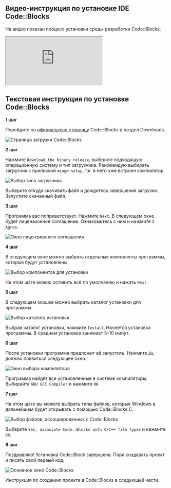 

## Видео-инструкция по установке IDE Code::Blocks

На видео показан процесс установки среды разработки Code::Blocks.

<div class="lessonVideo">
	<iframe src="https://www.youtube.com/embed/7UWR3U3WuPw?rel=0" allowfullscreen></iframe>
</div>

## Текстовая инструкция по установке Code::Blocks

**1 шаг**

Перейдите на [официальную страницу](https://www.codeblocks.org/downloads/) Code::Blocks в раздел Downloads.

![Страница загрузки Code::Blocks](./install1.png "Страница загрузки Code::Blocks на официальном сайте")

**2 шаг**

Нажмите `Download the binary release`, выберите подходящую операционную систему и тип загрузчика. Рекомендую выбирать загрузчик с припиской `mingw-setup`, т.к. в него уже встроен компилятор.

![Выбор типа загрузчика](./install2.png "Рис.2 Выбор типа загрузчика")

Выберите откуда скачивать файл и дождитесь завершения загрузки. Запустите скачанный файл.

**3 шаг**

Программа вас поприветствует. Нажмите `Next`. В следующем окне будет лицензионное соглашение. Ознакомьтесь с ним и нажмите `I Agree`.

![Окно лицензионного соглашения](./install3.png "Рис.3 Окно лицензионного соглашения")

**4 шаг**

В следующем окне можно выбрать отдельные компоненты программы, которые будут установлены.

![Выбор компонентов для установки](./install4.png "Рис.4 Выбор компонентов для установки")


На этом шаге можно оставить всё по умолчанию и нажать `Next`.

**5 шаг**

В следующем окошке можно выбрать каталог установки для программы.

![Выбор каталога установки](./install5.png "Рис.5 Выбор места установки программы")

Выбрав каталог установки, нажмите `Install`. Начнётся установка программы. В среднем установка занимает 5–10 минут.

**6 шаг**

После установки программа предложит её запустить. Нажмите `Да`, должно появиться следующее окно:

![Окно выбора компилятора](./install6.png "Рис.6 Окно выбора компилятора")

Программа найдёт все установленные в системе компиляторы. Выбирайте `GNU GCC Compiler` и нажмите `ОК`.

**7 шаг**

На этом шаге вы можете выбрать типы файлов, которые Windows в дальнейшем будет открывать с помощью Code::Blocks C.

![Выбор файлов, ассоциированных с Code::Blocks](./install7.png "Рис.7 Выбор файлов, ассоциированных с Code::Blocks")

Выберите `Yes, associate Code::Blocks with C/C++ file types` и нажмите `ОК`.

**8 шаг**

Поздравляю! Установка Code::Block завершена. Пора создавать проект и писать свой первый код.

![Основное окно Code::Blocks](./install8.png "Рис.8 Основное окно Code::Blocks")

Инструкция по созданию проекта в Code::Blocks в следующей части.